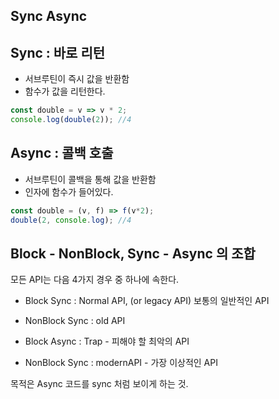 ## Sync Async



## Sync : 바로 리턴

- 서브루틴이 즉시 값을 반환함
- 함수가 값을 리턴한다. 

```javascript
const double = v => v * 2;
console.log(double(2)); //4
```



## Async : 콜백 호출

- 서브루틴이 콜백을 통해 값을 반환함
- 인자에 함수가 들어있다.

```javascript
const double = (v, f) => f(v*2);
double(2, console.log); //4
```



## Block - NonBlock, Sync - Async 의 조합

모든 API는 다음 4가지 경우 중 하나에 속한다. 

- Block Sync : Normal API, (or legacy API) 보통의 일반적인 API

- NonBlock Sync : old API 

- Block Async : Trap - 피해야 할 최악의 API

- NonBlock Sync : modernAPI - 가장 이상적인 API

  
  
  

목적은 Async 코드를 sync 처럼 보이게 하는 것.